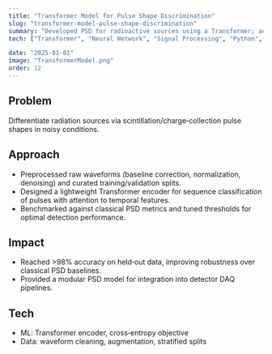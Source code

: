 ```yaml
---
title: "Transformer Model for Pulse Shape Discrimination"
slug: "transformer-model-pulse-shape-discrimination"
summary: "Developed PSD for radioactive sources using a Transformer; achieved >98% classification accuracy on cleaned waveforms."
tech: ["Transformer", "Neural Network", "Signal Processing", "Python", "PyTorch", "Machine Learning"]

date: "2025-01-01"
image: "TransformerModel.png"
order: 12
---
```

## Problem
Differentiate radiation sources via scintillation/charge‑collection pulse shapes in noisy conditions.

## Approach
- Preprocessed raw waveforms (baseline correction, normalization, denoising) and curated training/validation splits.
- Designed a lightweight Transformer encoder for sequence classification of pulses with attention to temporal features.
- Benchmarked against classical PSD metrics and tuned thresholds for optimal detection performance.

## Impact
- Reached >98% accuracy on held‑out data, improving robustness over classical PSD baselines.
- Provided a modular PSD model for integration into detector DAQ pipelines.

## Tech
- ML: Transformer encoder, cross‑entropy objective
- Data: waveform cleaning, augmentation, stratified splits
